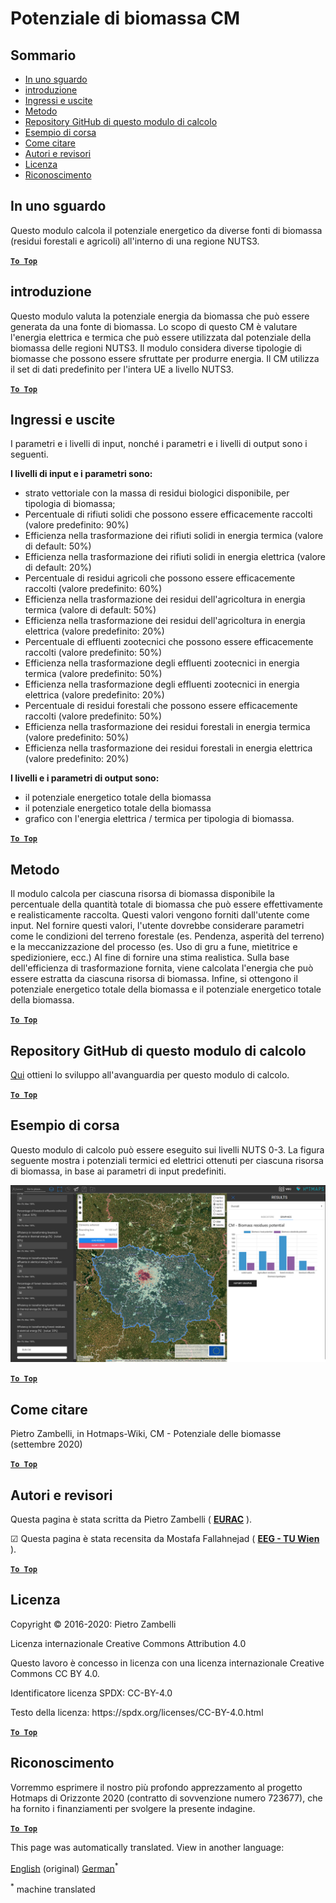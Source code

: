 <h1> <a class="anchor" id="cm-biomass-potential" href="#cm-biomass-potential"><i class="fa fa-link"></i></a> Potenziale di biomassa CM </h1><h2> <a class="anchor" id="table-of-contents" href="#table-of-contents"><i class="fa fa-link"></i></a> Sommario </h2><ul><li> <a href="#in-a-glance">In uno sguardo</a> </li><li> <a href="#introduction">introduzione</a> </li><li> <a href="#inputs-and-outputs">Ingressi e uscite</a> </li><li> <a href="#method">Metodo</a> </li><li> <a href="#github-repository-of-this-calculation-module">Repository GitHub di questo modulo di calcolo</a> </li><li> <a href="#sample-run">Esempio di corsa</a> </li><li> <a href="#how-to-cite">Come citare</a> </li><li> <a href="#authors-and-reviewers">Autori e revisori</a> </li><li> <a href="#license">Licenza</a> </li><li> <a href="#acknowledgement">Riconoscimento</a> </li></ul><h2> <a class="anchor" id="in-a-glance" href="#in-a-glance"><i class="fa fa-link"></i></a> In uno sguardo </h2><p> Questo modulo calcola il potenziale energetico da diverse fonti di biomassa (residui forestali e agricoli) all&#39;interno di una regione NUTS3. </p><p> <a href="#table-of-contents"><strong><code>To Top</code></strong></a> </p> <h2> <a class="anchor" id="introduction" href="#introduction"><i class="fa fa-link"></i></a> introduzione </h2><p> Questo modulo valuta la potenziale energia da biomassa che può essere generata da una fonte di biomassa. Lo scopo di questo CM è valutare l&#39;energia elettrica e termica che può essere utilizzata dal potenziale della biomassa delle regioni NUTS3. Il modulo considera diverse tipologie di biomasse che possono essere sfruttate per produrre energia. Il CM utilizza il set di dati predefinito per l&#39;intera UE a livello NUTS3. </p><p> <a href="#table-of-contents"><strong><code>To Top</code></strong></a> </p> <h2> <a class="anchor" id="inputs-and-outputs" href="#inputs-and-outputs"><i class="fa fa-link"></i></a> Ingressi e uscite </h2><p> I parametri e i livelli di input, nonché i parametri e i livelli di output sono i seguenti. </p><p> <strong>I livelli di input e i parametri sono:</strong> </p><ul><li> strato vettoriale con la massa di residui biologici disponibile, per tipologia di biomassa; </li><li> Percentuale di rifiuti solidi che possono essere efficacemente raccolti (valore predefinito: 90%) </li><li> Efficienza nella trasformazione dei rifiuti solidi in energia termica (valore di default: 50%) </li><li> Efficienza nella trasformazione dei rifiuti solidi in energia elettrica (valore di default: 20%) </li><li> Percentuale di residui agricoli che possono essere efficacemente raccolti (valore predefinito: 60%) </li><li> Efficienza nella trasformazione dei residui dell&#39;agricoltura in energia termica (valore di default: 50%) </li><li> Efficienza nella trasformazione dei residui dell&#39;agricoltura in energia elettrica (valore predefinito: 20%) </li><li> Percentuale di effluenti zootecnici che possono essere efficacemente raccolti (valore predefinito: 50%) </li><li> Efficienza nella trasformazione degli effluenti zootecnici in energia termica (valore predefinito: 50%) </li><li> Efficienza nella trasformazione degli effluenti zootecnici in energia elettrica (valore predefinito: 20%) </li><li> Percentuale di residui forestali che possono essere efficacemente raccolti (valore predefinito: 50%) </li><li> Efficienza nella trasformazione dei residui forestali in energia termica (valore predefinito: 50%) </li><li> Efficienza nella trasformazione dei residui forestali in energia elettrica (valore predefinito: 20%) </li></ul><p> <strong>I livelli e i parametri di output sono:</strong> </p><ul><li> il potenziale energetico totale della biomassa </li><li> il potenziale energetico totale della biomassa </li><li> grafico con l&#39;energia elettrica / termica per tipologia di biomassa. </li></ul><p> <a href="#table-of-contents"><strong><code>To Top</code></strong></a> </p> <h2> <a class="anchor" id="method" href="#method"><i class="fa fa-link"></i></a> Metodo </h2><p> Il modulo calcola per ciascuna risorsa di biomassa disponibile la percentuale della quantità totale di biomassa che può essere effettivamente e realisticamente raccolta. Questi valori vengono forniti dall&#39;utente come input. Nel fornire questi valori, l&#39;utente dovrebbe considerare parametri come le condizioni del terreno forestale (es. Pendenza, asperità del terreno) e la meccanizzazione del processo (es. Uso di gru a fune, mietitrice e spedizioniere, ecc.) Al fine di fornire una stima realistica. Sulla base dell&#39;efficienza di trasformazione fornita, viene calcolata l&#39;energia che può essere estratta da ciascuna risorsa di biomassa. Infine, si ottengono il potenziale energetico totale della biomassa e il potenziale energetico totale della biomassa. </p><p> <a href="#table-of-contents"><strong><code>To Top</code></strong></a> </p> <h2> <a class="anchor" id="github-repository-of-this-calculation-module" href="#github-repository-of-this-calculation-module"><i class="fa fa-link"></i></a> Repository GitHub di questo modulo di calcolo </h2><p> <a href="https://github.com/HotMaps/biomass_potential">Qui</a> ottieni lo sviluppo all&#39;avanguardia per questo modulo di calcolo. </p><p> <a href="#table-of-contents"><strong><code>To Top</code></strong></a> </p> <h2> <a class="anchor" id="sample-run" href="#sample-run"><i class="fa fa-link"></i></a> Esempio di corsa </h2><p> Questo modulo di calcolo può essere eseguito sui livelli NUTS 0-3. La figura seguente mostra i potenziali termici ed elettrici ottenuti per ciascuna risorsa di biomassa, in base ai parametri di input predefiniti. </p><img src="/en/CM-Biomass-potential/cm_biomass_potential.png"/><p> <a href="#table-of-contents"><strong><code>To Top</code></strong></a> </p> <h2> <a class="anchor" id="how-to-cite" href="#how-to-cite"><i class="fa fa-link"></i></a> Come citare </h2><p> Pietro Zambelli, in Hotmaps-Wiki, CM - Potenziale delle biomasse (settembre 2020) </p><p> <a href="#table-of-contents"><strong><code>To Top</code></strong></a> </p> <h2> <a class="anchor" id="authors-and-reviewers" href="#authors-and-reviewers"><i class="fa fa-link"></i></a> Autori e revisori </h2><p> Questa pagina è stata scritta da Pietro Zambelli ( <strong><a href="http://www.eurac.edu">EURAC</a></strong> ). </p><p> ☑ Questa pagina è stata recensita da Mostafa Fallahnejad ( <strong><a href="https://eeg.tuwien.ac.at/">EEG - TU Wien</a></strong> ). </p><p> <a href="#table-of-contents"><strong><code>To Top</code></strong></a> </p> <h2> <a class="anchor" id="license" href="#license"><i class="fa fa-link"></i></a> Licenza </h2><p> Copyright © 2016-2020: Pietro Zambelli </p><p> Licenza internazionale Creative Commons Attribution 4.0 </p><p> Questo lavoro è concesso in licenza con una licenza internazionale Creative Commons CC BY 4.0. </p><p> Identificatore licenza SPDX: CC-BY-4.0 </p><p> Testo della licenza: https://spdx.org/licenses/CC-BY-4.0.html </p><p> <a href="#table-of-contents"><strong><code>To Top</code></strong></a> </p> <h2> <a class="anchor" id="acknowledgement" href="#acknowledgement"><i class="fa fa-link"></i></a> Riconoscimento </h2><p> Vorremmo esprimere il nostro più profondo apprezzamento al progetto Hotmaps di Orizzonte 2020 (contratto di sovvenzione numero 723677), che ha fornito i finanziamenti per svolgere la presente indagine. </p><p> <a href="#table-of-contents"><strong><code>To Top</code></strong></a> </p> 


<!--- THIS IS A SUPER UNIQUE IDENTIFIER -->

This page was automatically translated. View in another language:

[English](../en/CM-Biomass-potential) (original) [German](../de/CM-Biomass-potential)<sup>\*</sup>  

<sup>\*</sup> machine translated
